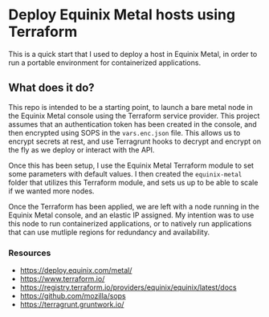 # Deploy Equinix Metal hosts using Terraform

This is a quick start that I used to deploy a host in Equinix Metal, in order to run a portable environment for containerized applications.

## What does it do?

This repo is intended to be a starting point, to launch a bare metal node in the Equinix Metal console using the Terraform service provider. This project assumes that an authentication token has been created in the console, and then encrypted using SOPS in the `vars.enc.json` file. This allows us to encrypt secrets at rest, and use Terragrunt hooks to decrypt and encrypt on the fly as we deploy or interact with the API.

Once this has been setup, I use the Equinix Metal Terraform module to set some parameters with default values. I then created the `equinix-metal` folder that utilizes this Terraform module, and sets us up to be able to scale if we wanted more nodes.

Once the Terraform has been applied, we are left with a node running in the Equinix Metal console, and an elastic IP assigned. My intention was to use this node to run containerized applications, or to natively run applications that can use mutliple regions for redundancy and availability.

### Resources

- https://deploy.equinix.com/metal/
- https://www.terraform.io/
- https://registry.terraform.io/providers/equinix/equinix/latest/docs
- https://github.com/mozilla/sops
- https://terragrunt.gruntwork.io/